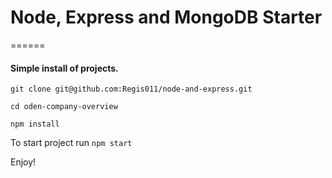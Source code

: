 # Node, Express and MongoDB Starter
======
#### Simple install of projects.

`git clone git@github.com:Regis011/node-and-express.git`

`cd oden-company-overview`

`npm install`

To start project run 
`npm start`

Enjoy!
